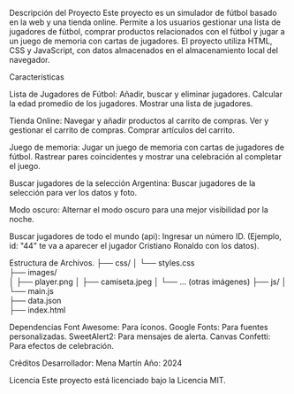 Descripción del Proyecto
Este proyecto es un simulador de fútbol basado en la web y una tienda online. 
Permite a los usuarios gestionar una lista de jugadores de fútbol, comprar productos relacionados con el fútbol y jugar a un juego de memoria con cartas de jugadores. 
El proyecto utiliza HTML, CSS y JavaScript, con datos almacenados en el almacenamiento local del navegador.

Características

Lista de Jugadores de Fútbol:
Añadir, buscar y eliminar jugadores.
Calcular la edad promedio de los jugadores.
Mostrar una lista de jugadores.

Tienda Online:
Navegar y añadir productos al carrito de compras.
Ver y gestionar el carrito de compras.
Comprar artículos del carrito.

Juego de memoria:
Jugar un juego de memoria con cartas de jugadores de fútbol.
Rastrear pares coincidentes y mostrar una celebración al completar el juego.

Buscar jugadores de la selección Argentina:
Buscar jugadores de la selección para ver los datos y foto.

Modo oscuro:
Alternar el modo oscuro para una mejor visibilidad por la noche.

Buscar jugadores de todo el mundo (api):
Ingresar un número ID. (Ejemplo, id: "44" te va a aparecer el jugador Cristiano Ronaldo con los datos).

Estructura de Archivos.
├── css/
│   └── styles.css          
├── images/                 
│   ├── player.png
│   ├── camiseta.jpeg
│   └── ... (otras imágenes)
├── js/
│   └── main.js             
├── data.json               
├── index.html       


Dependencias
Font Awesome: Para íconos.
Google Fonts: Para fuentes personalizadas.
SweetAlert2: Para mensajes de alerta.
Canvas Confetti: Para efectos de celebración.

Créditos
Desarrollador: Mena Martín
Año: 2024

Licencia
Este proyecto está licenciado bajo la Licencia MIT.       
